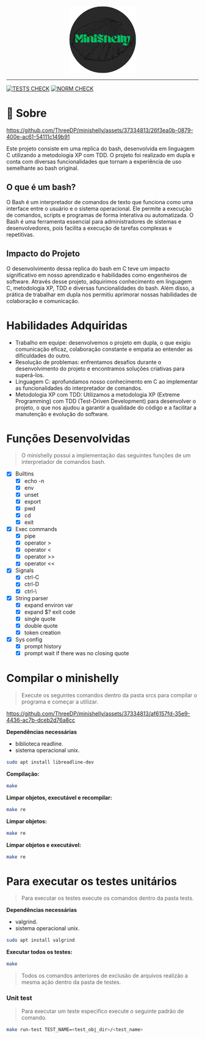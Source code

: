 <div align="center" >
  <img src="./imgs/MiniShelly-logo.png" alt="Libft" width="175" height="175">
</div>

***

[![TESTS CHECK](https://github.com/ThreeDP/minishelly/actions/workflows/tests.yml/badge.svg)](https://github.com/ThreeDP/minishelly/actions/workflows/tests.yml/badge.svg)
[![NORM CHECK](https://github.com/ThreeDP/minishelly/actions/workflows/norm.yml/badge.svg)](https://github.com/ThreeDP/get_next_line/actions/workflows/norm.yml)

# 🐚 Sobre 


https://github.com/ThreeDP/minishelly/assets/37334813/26f3ea0b-0879-400e-ac61-54111c149b91


Este projeto consiste em uma replica do bash, desenvolvida em linguagem C utilizando a metodologia XP com TDD. O projeto foi realizado em dupla e conta com diversas funcionalidades que tornam a experiência de uso semelhante ao bash original.

## O que é um bash?

O Bash é um interpretador de comandos de texto que funciona como uma interface entre o usuário e o sistema operacional. Ele permite a execução de comandos, scripts e programas de forma interativa ou automatizada. O Bash é uma ferramenta essencial para administradores de sistemas e desenvolvedores, pois facilita a execução de tarefas complexas e repetitivas.

## Impacto do Projeto

O desenvolvimento dessa replica do bash em C teve um impacto significativo em nosso aprendizado e habilidades como engenheiros de software. Através desse projeto, adquirimos conhecimento em linguagem C, metodologia XP, TDD e diversas funcionalidades do bash. Além disso, a prática de trabalhar em dupla nos permitiu aprimorar nossas habilidades de colaboração e comunicação.

# Habilidades Adquiridas

- Trabalho em equipe: desenvolvemos o projeto em dupla, o que exigiu comunicação eficaz, colaboração constante e empatia ao entender as dificuldades do outro.
- Resolução de problemas: enfrentamos desafios durante o desenvolvimento do projeto e encontramos soluções criativas para superá-los.
- Linguagem C: aprofundamos nosso conhecimento em C ao implementar as funcionalidades do interpretador de comandos.
- Metodologia XP com TDD: Utilizamos a metodologia XP (Extreme Programming) com TDD (Test-Driven Development) para desenvolver o projeto, o que nos ajudou a garantir a qualidade do código e a facilitar a manutenção e evolução do software.

# Funções Desenvolvidas
> O minishelly possui a implementação das seguintes funções de um interpretador de comandos bash.

- [x] Builtins
  - [x] echo -n
  - [x] env
  - [x] unset
  - [x] export
  - [x] pwd
  - [x] cd
  - [x] exit
- [X] Exec commands
  - [x] pipe
  - [X] operator >
  - [X] operator <
  - [X] operator >>
  - [X] operator <<
- [X] Signals
  - [X] ctrl-C
  - [X] ctrl-D
  - [X] ctrl-\
- [x] String parser
  - [x] expand environ var
  - [x] expand $? exit code
  - [x] single quote
  - [x] double quote
  - [x] token creation
- [x] Sys config
  - [x] prompt history
  - [x] prompt wait if there was no closing quote

# Compilar o minishelly
> Execute os seguintes comandos dentro da pasta srcs para compilar o programa e começar a utilizar.


https://github.com/ThreeDP/minishelly/assets/37334813/af6157fd-35e9-4436-ac7b-dceb2d76a8cc


**Dependências necessárias**
- biblioteca readline.
- sistema operacional unix.

```bash
sudo apt install libreadline-dev
```

**Compilação:**
```bash
make
```

**Limpar objetos, executável e recompilar:**
```bash
make re
```

**Limpar objetos:**
```bash
make re
```

**Limpar objetos e executável:**
```bash
make re
```

# Para executar os testes unitários
> Para executar os testes execute os comandos dentro da pasta tests.

**Dependências necessárias**
- valgrind.
- sistema operacional unix.

```bash
sudo apt install valgrind
```

**Executar todos os testes:**
```bash
make
```
> Todos os comandos anteriores de exclusão de arquivos realizão a mesma ação dentro da pasta de testes.

### Unit test
> Para executar um teste especifico execute o seguinte padrão de comando.

```bash
make run-test TEST_NAME=<test_obj_dir>/<test_name>
```



